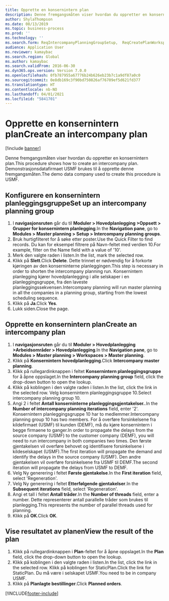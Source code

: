 ```yaml
---
title: Opprette en konsernintern plan
description: Denne fremgangsmåten viser hvordan du oppretter en konsernintern plan.
author: ShylaThompson
ms.date: 08/13/2019
ms.topic: business-process
ms.prod: ''
ms.technology: ''
ms.search.form: ReqIntercompanyPlanningGroupSetup,  ReqCreatePlanWorkspace
audience: Application User
ms.reviewer: kamaybac
ms.search.region: Global
ms.author: kamaybac
ms.search.validFrom: 2016-06-30
ms.dyn365.ops.version: Version 7.0.0
ms.openlocfilehash: 0fb787955a67776b24b626eb23b7c1a9df87a0c0
ms.sourcegitcommit: 0e8db169c3f90bd750826af76709ef5d621fd377
ms.translationtype: HT
ms.contentlocale: nb-NO
ms.lasthandoff: 04/01/2021
ms.locfileid: "5841701"
---
```

# <a name="create-an-intercompany-plan"></a><span data-ttu-id="3d718-103">Opprette en konsernintern plan</span><span class="sxs-lookup"><span data-stu-id="3d718-103">Create an intercompany plan</span></span>

[!include [banner](../../includes/banner.md)]

<span data-ttu-id="3d718-104">Denne fremgangsmåten viser hvordan du oppretter en konsernintern plan.</span><span class="sxs-lookup"><span data-stu-id="3d718-104">This procedure shows how to create an intercompany plan.</span></span> <span data-ttu-id="3d718-105">Demonstrasjonsdatafirmaet USMF brukes til å opprette denne fremgangsmåten.</span><span class="sxs-lookup"><span data-stu-id="3d718-105">The demo data company used to create this procedure is USMF.</span></span>


## <a name="set-up-an-intercompany-planning-group"></a><span data-ttu-id="3d718-106">Konfigurere en konsernintern planleggingsgruppe</span><span class="sxs-lookup"><span data-stu-id="3d718-106">Set up an intercompany planning group</span></span> 
1. <span data-ttu-id="3d718-107">I **navigasjonsruten** går du til **Moduler > Hovedplanlegging >Oppsett > Grupper for konsernintern planlegging**.</span><span class="sxs-lookup"><span data-stu-id="3d718-107">In the **Navigation pane**, go to **Modules > Master planning > Setup > Intercompany planning groups**.</span></span> 
2. <span data-ttu-id="3d718-108">Bruk hurtigfilteret for å søke etter poster.</span><span class="sxs-lookup"><span data-stu-id="3d718-108">Use the Quick Filter to find records.</span></span> <span data-ttu-id="3d718-109">Du kan for eksempel filtrere på Navn-feltet med verdien 10.</span><span class="sxs-lookup"><span data-stu-id="3d718-109">For example, filter on the Name field with a value of '10'.</span></span>
3. <span data-ttu-id="3d718-110">Merk den valgte raden i listen.</span><span class="sxs-lookup"><span data-stu-id="3d718-110">In the list, mark the selected row.</span></span>
4. <span data-ttu-id="3d718-111">Klikk på **Slett**.</span><span class="sxs-lookup"><span data-stu-id="3d718-111">Click **Delete**.</span></span> <span data-ttu-id="3d718-112">Dette trinnet er nødvendig for å forkorte kjøringen av den konserninterne planleggingen.</span><span class="sxs-lookup"><span data-stu-id="3d718-112">This step is necessary in order to shorten the intercompany planning run.</span></span>   <span data-ttu-id="3d718-113">Konsernintern planlegging kjører hovedplanlegging i alle selskaper i en planleggingsgruppe, fra den laveste planleggingssekvensen.</span><span class="sxs-lookup"><span data-stu-id="3d718-113">Intercompany planning will run master planning in all the companies in a planning group, starting from the lowest scheduling sequence.</span></span>  
5. <span data-ttu-id="3d718-114">Klikk på **Ja**.</span><span class="sxs-lookup"><span data-stu-id="3d718-114">Click **Yes**.</span></span>
6. <span data-ttu-id="3d718-115">Lukk siden.</span><span class="sxs-lookup"><span data-stu-id="3d718-115">Close the page.</span></span>

## <a name="create-an-intercompany-plan"></a><span data-ttu-id="3d718-116">Opprette en konsernintern plan</span><span class="sxs-lookup"><span data-stu-id="3d718-116">Create an intercompany plan</span></span>
1. <span data-ttu-id="3d718-117">I **navigasjonsruten** går du til **Moduler > Hovedplanlegging >Arbeidsområder > Hovedplanlegging**.</span><span class="sxs-lookup"><span data-stu-id="3d718-117">In the **Navigation pane**, go to **Modules > Master planning > Workspaces > Master planning**.</span></span>
2. <span data-ttu-id="3d718-118">Klikk på **Konsernintern hovedplanlegging**.</span><span class="sxs-lookup"><span data-stu-id="3d718-118">Click **Intercompany master planning**.</span></span>  
3. <span data-ttu-id="3d718-119">Klikk på rullegardinknappen i feltet **Konsernintern planleggingsgruppe** for å åpne oppslaget.</span><span class="sxs-lookup"><span data-stu-id="3d718-119">In the **Intercompany planning group** field, click the drop-down button to open the lookup.</span></span>
4. <span data-ttu-id="3d718-120">Klikk på koblingen i den valgte raden i listen.</span><span class="sxs-lookup"><span data-stu-id="3d718-120">In the list, click the link in the selected row.</span></span> <span data-ttu-id="3d718-121">Velg konsernintern planleggingsgruppe 10.</span><span class="sxs-lookup"><span data-stu-id="3d718-121">Select intercompany planning group 10.</span></span>  
5. <span data-ttu-id="3d718-122">Angi 2 i feltet **Antall konserninterne planleggingsgjentakelser.**.</span><span class="sxs-lookup"><span data-stu-id="3d718-122">In the **Number of intercompany planning iterations** field, enter '2'.</span></span> <span data-ttu-id="3d718-123">Konsernintern planleggingsgruppe 10 har to medlemmer.</span><span class="sxs-lookup"><span data-stu-id="3d718-123">Intercompany planning group 10 has two members.</span></span> <span data-ttu-id="3d718-124">For å overføre forsinkelsene fra kildefirmaet (USMF) til kunden (DEMF), må du kjøre konsernintern i begge firmaene to ganger.</span><span class="sxs-lookup"><span data-stu-id="3d718-124">In order to propagate the delays from the source company (USMF) to the customer company (DEMF), you will need to run intercompany in both companies two times.</span></span> <span data-ttu-id="3d718-125">Den første gjentakelsen vil overføre behovet og identifisere forsinkelsene i kildeselskapet (USMF).</span><span class="sxs-lookup"><span data-stu-id="3d718-125">The first iteration will propagate the demand and identify the delays in the source company (USMF).</span></span> <span data-ttu-id="3d718-126">Den andre gjentakelsen vil overføre forsinkelsene fra USMF til DEMF.</span><span class="sxs-lookup"><span data-stu-id="3d718-126">The second iteration will propagate the delays from USMF to DEMF.</span></span>  
6. <span data-ttu-id="3d718-127">Velg Ny generering i feltet **Første gjentakelse**.</span><span class="sxs-lookup"><span data-stu-id="3d718-127">In the **First iteration** field, select 'Regeneration'.</span></span>
7. <span data-ttu-id="3d718-128">Velg Ny generering i feltet **Etterfølgende gjentakelser**.</span><span class="sxs-lookup"><span data-stu-id="3d718-128">In the **Subsequent iterations** field, select 'Regeneration'.</span></span>
8. <span data-ttu-id="3d718-129">Angi et tall i feltet **Antall tråder**.</span><span class="sxs-lookup"><span data-stu-id="3d718-129">In the **Number of threads** field, enter a number.</span></span> <span data-ttu-id="3d718-130">Dette representerer antall parallelle tråder som brukes til planlegging.</span><span class="sxs-lookup"><span data-stu-id="3d718-130">This represents the number of parallel threads used for planning.</span></span>  
9. <span data-ttu-id="3d718-131">Klikk på **OK**.</span><span class="sxs-lookup"><span data-stu-id="3d718-131">Click **OK**.</span></span>

## <a name="view-the-result-of-the-plan"></a><span data-ttu-id="3d718-132">Vise resultatet av planen</span><span class="sxs-lookup"><span data-stu-id="3d718-132">View the result of the plan</span></span>
1. <span data-ttu-id="3d718-133">Klikk på rullegardinknappen i **Plan**-feltet for å åpne oppslaget.</span><span class="sxs-lookup"><span data-stu-id="3d718-133">In the **Plan** field, click the drop-down button to open the lookup.</span></span>
2. <span data-ttu-id="3d718-134">Klikk på koblingen i den valgte raden i listen.</span><span class="sxs-lookup"><span data-stu-id="3d718-134">In the list, click the link in the selected row.</span></span> <span data-ttu-id="3d718-135">Klikk på koblingen for StaticPlan.</span><span class="sxs-lookup"><span data-stu-id="3d718-135">Click the link for StaticPlan.</span></span> <span data-ttu-id="3d718-136">Du må være i selskapet USMF.</span><span class="sxs-lookup"><span data-stu-id="3d718-136">You need to be in company USMF.</span></span>  
3. <span data-ttu-id="3d718-137">Klikk på **Planlagte bestillinger**.</span><span class="sxs-lookup"><span data-stu-id="3d718-137">Click **Planned orders**.</span></span>



[!INCLUDE[footer-include](../../../includes/footer-banner.md)]